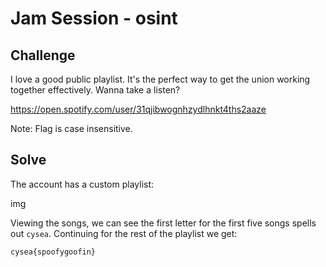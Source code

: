 # Jam Session - osint

## Challenge

I love a good public playlist. It's the perfect way to get the union working together effectively. Wanna take a listen?

https://open.spotify.com/user/31qjibwognhzydlhnkt4ths2aaze

Note: Flag is case insensitive.

## Solve

The account has a custom playlist:

img

Viewing the songs, we can see the first letter for the first five songs spells out `cysea`. Continuing for the rest of the playlist we get:

`cysea{spoofygoofin}`